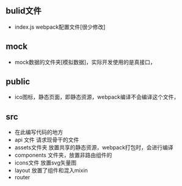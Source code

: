 ## bulid文件
  - index.js webpack配置文件[很少修改]
## mock
  - mock数据的文件夹[模拟数据]，实际开发使用的是真接口，
## public
  - ico图标，静态页面，即静态资源，webpack编译不会编译这个文件，
## src 
  - 在此编写代码的地方
  - api 文件 请求现骨干的文件
  - assets文件夹 放置共享的静态资源，webpack打包时，会进行编译
  - components 文件夹，放置非路由组件的
  - icons文件 放置svg矢量图
  - layout 放置了组件和混入mixin
  - router